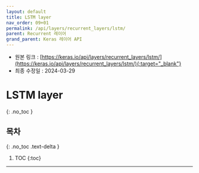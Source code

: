 ```yaml
---
layout: default
title: LSTM layer
nav_order: 09+01
permalink: /api/layers/recurrent_layers/lstm/
parent: Recurrent 레이어
grand_parent: Keras 레이어 API
---
```


* 원본 링크 : [https://keras.io/api/layers/recurrent_layers/lstm/](https://keras.io/api/layers/recurrent_layers/lstm/){:target="_blank"}
* 최종 수정일 : 2024-03-29

# LSTM layer
{: .no_toc }

## 목차
{: .no_toc .text-delta }

1. TOC
{:toc}

---
